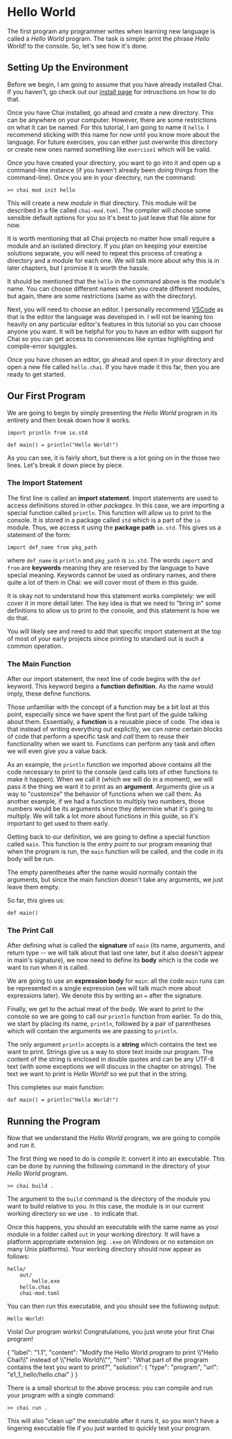 # Hello World

The first program any programmer writes when learning new language is called a
*Hello World* program.  The task is simple: print the phrase *Hello World!* to
the console.  So, let's see how it's done.

## Setting Up the Environment

Before we begin, I am going to assume that you have already installed Chai.  If
you haven't, go check out our [install page](/install) for intrusctions on how
to do that.

Once you have Chai installed, go ahead and create a new directory.  This can be
anywhere on your computer.  However, there are some restrictions on what it can
be named.  For this tutorial, I am going to name it `hello`.  I recommend
sticking with this name for now until you know more about the language.  For
future exercises, you can either just overwrite this directory or create new
ones named something like `exercise1` which will be valid.  

Once you have created your directory, you want to go into it and open up a
command-line instance (if you haven't already been doing things from the
command-line).  Once you are in your directory, run the command:

```text
>> chai mod init hello
```

This will create a new *module* in that directory.  This module will be
described in a file called `chai-mod.toml`.  The compiler will choose some
sensible default options for you so it's best to just leave that file alone for
now.

It is worth mentioning that all Chai projects no matter how small require a
module and an isolated directory.  If you plan on keeping your exercise
solutions separate, you will need to repeat this process of creating a directory
and a module for each one.  We will talk more about why this is in later
chapters, but I promise it is worth the hassle. 

It should be mentioned that the `hello` in the command above is the module's
name. You can choose different names when you create different modules, but
again, there are some restrictions (same as with the directory).  

Next, you will need to choose an editor.  I personally recommend
[VSCode](https://code.visualstudio.com/) as that is the editor the language was
developed in.  I will not be leaning too heavily on any particular editor's
features in this tutorial so you can choose anyone you want.  It will be helpful
for you to have an editor with support for Chai so you can get access to
conveniences like syntax highlighting and compile-error squiggles.

Once you have chosen an editor, go ahead and open it in your directory and open
a new file called `hello.chai`.  If you have made it this far, then you are
ready to get started.

## Our First Program

We are going to begin by simply presenting the *Hello World* program in its
entirety and then break down how it works.

    import println from io.std

    def main() = println("Hello World!")

As you can see, it is fairly short, but there is a lot going on in the those
two lines.  Let's break it down piece by piece.

### The Import Statement

The first line is called an **import statement**.  Import statements are used to
access definitions stored in other *packages*.  In this case, we are importing a
special function called `println`.  This function will allow us to print to the
console.  It is stored in a package called `std` which is a part of the `io`
module.  Thus, we access it using the **package path** `io.std`.  This gives
us a statement of the form:

    import def_name from pkg_path

where `def_name` is `println` and `pkg_path` is `io.std`.  The words `import`
and `from` are **keywords** meaning they are reserved by the language to have
special meaning.  Keywords cannot be used as ordinary names, and there quite a
lot of them in Chai: we will cover most of them in this guide.

It is okay not to understand how this statement works completely: we will cover it
in more detail later.  The key idea is that we need to "bring in" some definitions
to allow us to print to the console, and this statement is how we do that.  

You will likely see and need to add that specific import statement at the top of
most of your early projects since printing to standard out is such a common
operation.  

### The Main Function

After our import statement, the next line of code begins with the `def` keyword.
This keyword begins a **function definition**.  As the name would imply, these
define functions.  

Those unfamiliar with the concept of a function may be a bit lost at this point,
especially since we have spent the first part of the guide talking about them.
Essentially, a **function** is a reusable piece of code.  The idea is that
instead of writing everything out explicitly, we can *name* certain blocks of
code that perform a specific task and *call* them to reuse their functionality
when we want to.  Functions can perform any task and often we will even give you
a value back.  

As an example, the `println` function we imported above contains all the code
necessary to print to the console (and calls lots of other functions to make it
happen). When we call it (which we will do in a moment), we will pass it the
thing we want it to print as an **argument**.  Arguments give us a way to
"customize" the behavior of functions when we call them. As another example, if
we had a function to multiply two numbers, those numbers would be its arguments
since they determine what it's going to multiply. We will talk a lot more about
functions in this guide, so it's important to get used to them early.

Getting back to our definition, we are going to define a special function called
`main`.  This function is the *entry point* to our program meaning that when
the program is run, the `main` function will be called, and the code in its body
will be run.  

The empty parentheses after the name would normally contain the arguments, but
since the main function doesn't take any arguments, we just leave them empty.

So far, this gives us:

    def main()

### The Print Call

After defining what is called the **signature** of `main` (its name, arguments,
and return type -- we will talk about that last one later, but it also doesn't
appear in main's signature), we now need to define its **body** which is the
code we want to run when it is called.

We are going to use an **expression body** for `main`: all the code `main` runs
can be represented in a single expression (we will talk much more about
expressions later).  We denote this by writing an `=` after the signature.

Finally, we get to the actual meat of the body.  We want to print to the console
so we are going to call our `println` function from earlier.  To do this,
we start by placing its name, `println`, followed by a pair of parentheses which
will contain the arguments we are passing to `println`. 

The only argument `println` accepts is a **string** which contains the text we
want to print.  Strings give us a way to store text inside our program. The
content of the string is enclosed in double quotes and can be any UTF-8 text
(with some exceptions we will discuss in the chapter on strings).  The text we
want to print is *Hello World!* so we put that in the string. 

This completes our main function:

    def main() = println("Hello World!")

## Running the Program

Now that we understand the *Hello World* program, we are going to compile and
run it.

The first thing we need to do is *compile* it: convert it into an executable.
This can be done by running the following command in the directory of your
*Hello World* program.

```text
>> chai build .
```

The argument to the `build` command is the directory of the module you want to
build relative to you.  In this case, the module is in our current working
directory so we use `.` to indicate that.

Once this happens, you should an executable with the same name as your module in
a folder called `out` in your working directory.  It will have a platform
appropriate extension (eg. `.exe` on Windows or no extension on many Unix
platforms).  Your working directory should now appear as follows:

```text
hello/
    out/
        hello.exe
    hello.chai
    chai-mod.toml
```

You can then run this executable, and you should see the following output:

```text
Hello World!
```

Viola!  Our program works!  Congratulations, you just wrote your first Chai
program!

<guide-exercise>
{
    "label": "1.1",
    "content": "Modify the Hello World program to print \\"Hello Chai!\\" instead of \\"Hello World!\\"",
    "hint": "What part of the program contains the text you want to print?",
    "solution": {
        "type": "program",
        "url": "e1_1_hello/hello.chai"
    }
}
<guide-exercise/>

There is a small shortcut to the above process: you can compile and run your
program with a single command:

```text
>> chai run .
```

This will also "clean up" the executable after it runs it, so you won't have a
lingering executable file if you just wanted to quickly test your program.
